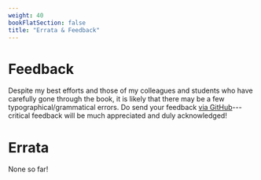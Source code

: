 ```yaml
---
weight: 40
bookFlatSection: false
title: "Errata & Feedback"
---
```


# Feedback

Despite my best efforts and those of my colleagues and students who have carefully gone through the book, it is likely that there may be a few typographical/grammatical errors. Do send your feedback [via GitHub](https://github.com/RamanLab/SysBioBook/issues)---critical feedback will be much appreciated and duly acknowledged!


# Errata

None so far!